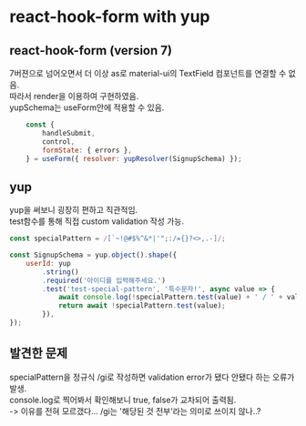 # react-hook-form with yup

## react-hook-form (version 7)
7버젼으로 넘어오면서 더 이상 as로 material-ui의 TextField 컴포넌트를 연결할 수 없음.  
따라서 render을 이용하여 구현하였음.  
yupSchema는 useForm안에 적용할 수 있음.  
```javascript
    const {
        handleSubmit,
        control,
        formState: { errors },
    } = useForm({ resolver: yupResolver(SignupSchema) });
```

## yup
yup을 써보니 굉장히 편하고 직관적임.  
test함수를 통해 직접 custom validation 작성 가능.  
```javascript
const specialPattern = /[`~!@#$%^&*|'";:/={}?<>,.-]/;

const SignupSchema = yup.object().shape({
    userId: yup
        .string()
        .required('아이디를 입력해주세요.')
        .test('test-special-pattern', '특수문자!', async value => {
            await console.log(!specialPattern.test(value) + ' / ' + value);
            return await !specialPattern.test(value);
        }),
});
```

## 발견한 문제
specialPattern을 정규식 /gi로 작성하면 validation error가 됐다 안됐다 하는 오류가 발생.  
console.log로 찍어봐서 확인해보니 true, false가 교차되어 출력됨.  
-> 이유를 전혀 모르갰다... /gi는 '해당된 것 전부'라는 의미로 쓰이지 않나..?  
